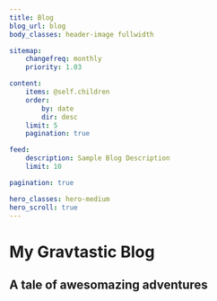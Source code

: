 ```yaml
---
title: Blog
blog_url: blog
body_classes: header-image fullwidth

sitemap:
    changefreq: monthly
    priority: 1.03

content:
    items: @self.children
    order:
        by: date
        dir: desc
    limit: 5
    pagination: true

feed:
    description: Sample Blog Description
    limit: 10

pagination: true

hero_classes: hero-medium
hero_scroll: true
---
```


# My Gravtastic Blog
## A tale of **awesomazing** adventures

